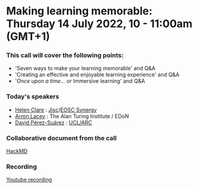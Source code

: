 # Making learning memorable: Thursday 14 July 2022, 10 - 11:00am (GMT+1)

### This call will cover the following points:
- 'Seven ways to make your learning memorable' and Q&A 
- 'Creating an effective and enjoyable learning experience' and Q&A  
- '*Once upon a time...* or Immersive learning' and Q&A    

### Today's speakers
- [Helen Clare](https://www.jisc.ac.uk/staff/helen-clare) :  [Jisc](https://www.jisc.ac.uk/)/[EOSC Synergy](https://www.eosc-synergy.eu/)
- [Arron Lacey](https://github.com/arronlacey) : The Alan Turing Institute / EDoN
- [David Pérez-Suárez](https://dpshelio.github.io/) : [UCL/ARC](http://ucl.ac.uk/arc/)

### Collaborative document from the call
[HackMD]([https://hackmd.io/ohIMf55ZS_eeThplfd-ERg?both](https://hackmd.io/P8F8b33rSpKUgAlwkGALmQ))

### Recording
[Youtube recording](https://www.youtube.com/watch?v=3BvfWGwJ7Ao)
